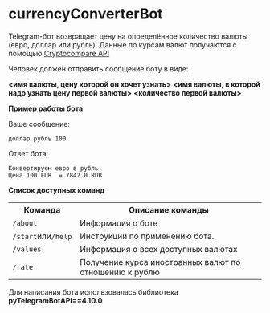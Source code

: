 # currencyConverterBot
Telegram-бот возвращает цену на определённое количество валюты (евро, доллар или рубль).
Данные по курсам валют получаются с помощью [Cryptocompare API ](https://min-api.cryptocompare.com/documentation)

Человек должен отправить сообщение боту в виде: 

**<имя валюты, цену которой он хочет узнать>** 
**<имя валюты, в которой надо узнать цену первой валюты>** **<количество первой валюты>**

**Пример работы бота**

Ваше сообщение:
```
доллар рубль 100
```

Ответ бота:
```
Конвертируем евро в рубль: 
Цена 100 EUR  = 7842.0 RUB
```

**Список доступных команд**

<table>
  <tr>
    <th>Команда</th>
    <th>Описание команды</th>
  </tr>
   <tr>
    <td><code>/about</code></td>
    <td>Информация о боте</td>
  </tr>
   <tr>
    <td><code>/start</code>или<code>/help</code></td>
    <td>Инструкции по применению бота.</td>
  </tr>
  <tr>
    <td><code>/values</code></td>
    <td>Информация о всех доступных валютах</td>
  </tr>
  <tr>
    <td><code>/rate</code></td>
    <td>Получение курса иностранных валют по отношению к рублю</td>
  </tr>
</table>

Для написания бота использовалась библиотека **pyTelegramBotAPI==4.10.0**